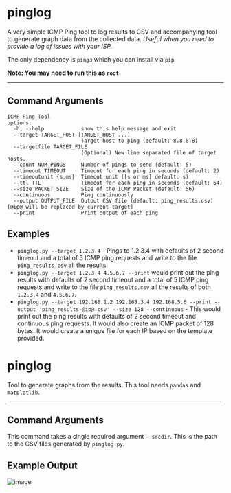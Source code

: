 
# pinglog
A very simple ICMP Ping tool to log results to CSV and accompanying tool to generate graph data from the collected data. *Useful when you need to provide a log of issues with your ISP.* 

The only dependency is `ping3` which you can install via `pip`

**Note: You may need to run this as `root`.**

<hr>

## Command Arguments

```
ICMP Ping Tool
options:
  -h, --help            show this help message and exit
  --target TARGET_HOST [TARGET_HOST ...]
                        Target host to ping (default: 8.8.8.8)
  --targetfile TARGET_FILE
                        (Optional) New line separated file of target hosts.
  --count NUM_PINGS     Number of pings to send (default: 5)
  --timeout TIMEOUT     Timeout for each ping in seconds (default: 2)
  --timeoutunit {s,ms}  Timeout unit ([s or ms] default: s)
  --ttl TTL             Timeout for each ping in seconds (default: 64)
  --size PACKET_SIZE    Size of the ICMP Packet (default: 56)
  --continuous          Ping continuously
  --output OUTPUT_FILE  Output CSV file (default: ping_results.csv) [@ip@ will be replaced by current target]
  --print               Print output of each ping
```

## Examples


- `pinglog.py --target 1.2.3.4` - Pings to 1.2.3.4 with defaults of 2 second timeout and a total of 5 ICMP ping requests and write to the file `ping_results.csv` all the results 
- `pinglog.py --target 1.2.3.4 4.5.6.7 --print` would print out the ping results with defaults of 2 second timeout and a total of 5 ICMP ping requests and write to the file `ping_results.csv` all the results of both `1.2.3.4` and `4.5.6.7`.
- `pinglog.py --target 192.168.1.2 192.168.3.4 192.168.5.6 --print --output 'ping_results-@ip@.csv' --size 128 --continuous` - This would print out the ping results with defaults of 2 second timeout and continuous ping requests. It would also create an ICMP packet of 128 bytes. It would create a unique file for each IP based on the template provided. 
 
# pinglog

Tool to generate graphs from the results. This tool needs `pandas` and `matplotlib`. 

<hr>

## Command Arguments

This command takes a single required argument `--srcdir`. This is the path to the CSV files generated by `pinglog.py`.

## Example Output

![image](https://github.com/spiceywasabi/pinglog/assets/69662763/6a61fc97-7e69-43de-bf6e-c1fc6b4cf5a4)
